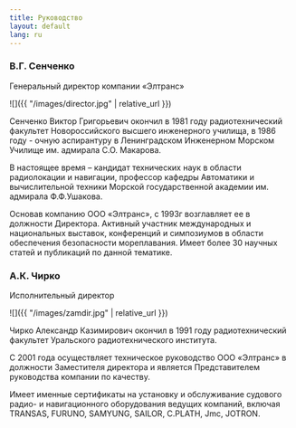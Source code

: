 ```yaml
---
title: Руководство
layout: default
lang: ru
---
```

### В.Г. Сенченко
Генеральный директор компании «Элтранс»

![]({{ "/images/director.jpg" | relative_url }})

Сенченко Виктор Григорьевич окончил в 1981 году радиотехнический факультет Новороссийского высшего инженерного училища,  в 1986 году -  очную аспирантуру в Ленинградском Инженерном Морском Училище им. адмирала С.О. Макарова. 

В настоящее время – кандидат технических наук в области радиолокации и навигации, профессор кафедры Автоматики и вычислительной техники Морской государственной академии им. адмирала Ф.Ф.Ушакова.

Основав  компанию ООО «Элтранс», с  1993г возглавляет ее в должности Директора.
Активный участник международных и национальных выставок, конференций и симпозиумов в области обеспечения безопасности мореплавания. Имеет более 30 научных статей и публикаций по данной тематике.

### А.К. Чирко

Исполнительный директор

![]({{ "/images/zamdir.jpg" | relative_url }})

Чирко Александр Казимирович окончил в 1991 году радиотехнический факультет Уральского радиотехнического института.

С 2001 года  осуществляет техническое руководство  ООО «Элтранс» в должности Заместителя директора  и является Представителем руководства  компании по качеству.

Имеет именные сертификаты  на установку и обслуживание судового радио- и навигационного оборудования ведущих компаний, включая TRANSAS, FURUNO, SAMYUNG, SAILOR, C.PLATH, Jmc, JOTRON.
